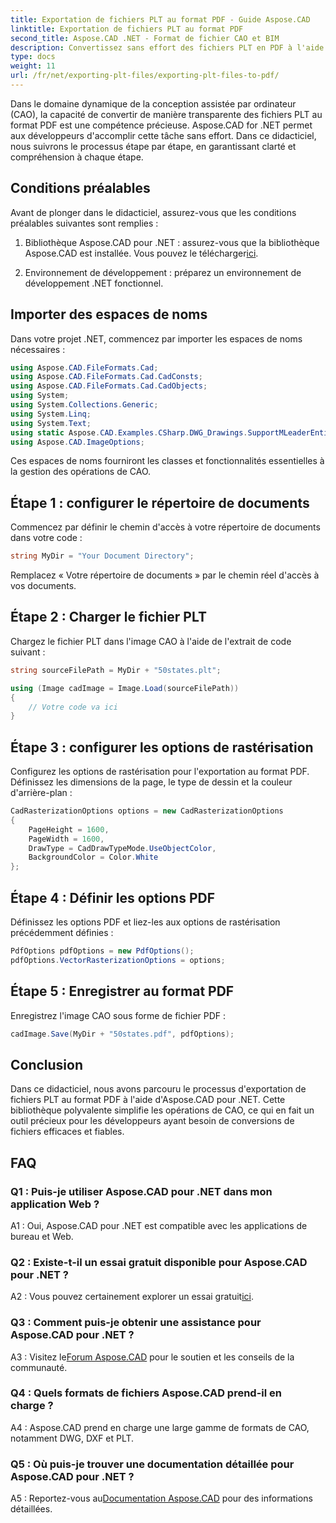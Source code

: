 ```yaml
---
title: Exportation de fichiers PLT au format PDF - Guide Aspose.CAD
linktitle: Exportation de fichiers PLT au format PDF
second_title: Aspose.CAD .NET - Format de fichier CAO et BIM
description: Convertissez sans effort des fichiers PLT en PDF à l'aide d'Aspose.CAD pour .NET. Suivez notre guide étape par étape pour une intégration transparente et des résultats fiables.
type: docs
weight: 11
url: /fr/net/exporting-plt-files/exporting-plt-files-to-pdf/
---
```

Dans le domaine dynamique de la conception assistée par ordinateur (CAO), la capacité de convertir de manière transparente des fichiers PLT au format PDF est une compétence précieuse. Aspose.CAD for .NET permet aux développeurs d'accomplir cette tâche sans effort. Dans ce didacticiel, nous suivrons le processus étape par étape, en garantissant clarté et compréhension à chaque étape.

## Conditions préalables

Avant de plonger dans le didacticiel, assurez-vous que les conditions préalables suivantes sont remplies :

1. Bibliothèque Aspose.CAD pour .NET : assurez-vous que la bibliothèque Aspose.CAD est installée. Vous pouvez le télécharger[ici](https://releases.aspose.com/cad/net/).

2. Environnement de développement : préparez un environnement de développement .NET fonctionnel.

## Importer des espaces de noms

Dans votre projet .NET, commencez par importer les espaces de noms nécessaires :

```csharp
using Aspose.CAD.FileFormats.Cad;
using Aspose.CAD.FileFormats.Cad.CadConsts;
using Aspose.CAD.FileFormats.Cad.CadObjects;
using System;
using System.Collections.Generic;
using System.Linq;
using System.Text;
using static Aspose.CAD.Examples.CSharp.DWG_Drawings.SupportMLeaderEntityForDWGFormat;
using Aspose.CAD.ImageOptions;
```

Ces espaces de noms fourniront les classes et fonctionnalités essentielles à la gestion des opérations de CAO.

## Étape 1 : configurer le répertoire de documents

Commencez par définir le chemin d'accès à votre répertoire de documents dans votre code :

```csharp
string MyDir = "Your Document Directory";
```

Remplacez « Votre répertoire de documents » par le chemin réel d'accès à vos documents.

## Étape 2 : Charger le fichier PLT

Chargez le fichier PLT dans l'image CAO à l'aide de l'extrait de code suivant :

```csharp
string sourceFilePath = MyDir + "50states.plt";

using (Image cadImage = Image.Load(sourceFilePath))
{
    // Votre code va ici
}
```

## Étape 3 : configurer les options de rastérisation

Configurez les options de rastérisation pour l'exportation au format PDF. Définissez les dimensions de la page, le type de dessin et la couleur d'arrière-plan :

```csharp
CadRasterizationOptions options = new CadRasterizationOptions
{
    PageHeight = 1600,
    PageWidth = 1600,
    DrawType = CadDrawTypeMode.UseObjectColor,
    BackgroundColor = Color.White
};
```

## Étape 4 : Définir les options PDF

Définissez les options PDF et liez-les aux options de rastérisation précédemment définies :

```csharp
PdfOptions pdfOptions = new PdfOptions();
pdfOptions.VectorRasterizationOptions = options;
```

## Étape 5 : Enregistrer au format PDF

Enregistrez l'image CAO sous forme de fichier PDF :

```csharp
cadImage.Save(MyDir + "50states.pdf", pdfOptions);
```

## Conclusion

Dans ce didacticiel, nous avons parcouru le processus d'exportation de fichiers PLT au format PDF à l'aide d'Aspose.CAD pour .NET. Cette bibliothèque polyvalente simplifie les opérations de CAO, ce qui en fait un outil précieux pour les développeurs ayant besoin de conversions de fichiers efficaces et fiables.

## FAQ

### Q1 : Puis-je utiliser Aspose.CAD pour .NET dans mon application Web ?

A1 : Oui, Aspose.CAD pour .NET est compatible avec les applications de bureau et Web.

### Q2 : Existe-t-il un essai gratuit disponible pour Aspose.CAD pour .NET ?

 A2 : Vous pouvez certainement explorer un essai gratuit[ici](https://releases.aspose.com/).

### Q3 : Comment puis-je obtenir une assistance pour Aspose.CAD pour .NET ?

 A3 : Visitez le[Forum Aspose.CAD](https://forum.aspose.com/c/cad/19) pour le soutien et les conseils de la communauté.

### Q4 : Quels formats de fichiers Aspose.CAD prend-il en charge ?

A4 : Aspose.CAD prend en charge une large gamme de formats de CAO, notamment DWG, DXF et PLT.

### Q5 : Où puis-je trouver une documentation détaillée pour Aspose.CAD pour .NET ?

 A5 : Reportez-vous au[Documentation Aspose.CAD](https://reference.aspose.com/cad/net/) pour des informations détaillées.
